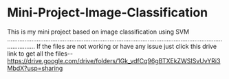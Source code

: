 # Mini-Project-Image-Classification
This is my mini project based on image classification using SVM ............................................................................................................................................
If the files are not working or have any issue just click this drive link to get all the files--
https://drive.google.com/drive/folders/1Gk_vdfCq96gBTXEkZWSISvUvYRi3MbdX?usp=sharing
